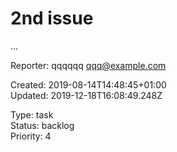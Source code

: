 # 2nd issue

...

Reporter: qqqqqq <qqq@example.com>  

Created: 2019-08-14T14:48:45+01:00  
Updated: 2019-12-18T16:08:49.248Z

Type: task  
Status: backlog  
Priority: 4
